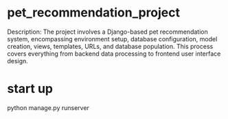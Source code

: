 # pet_recommendation_project
Description: The project involves a Django-based pet recommendation system, encompassing environment setup, database configuration, model creation, views, templates, URLs, and database population. This process covers everything from backend data processing to frontend user interface design.

# start up
python manage.py runserver
